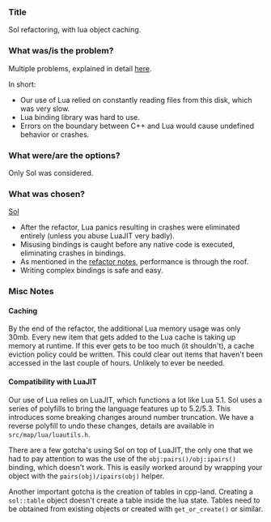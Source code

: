 ### Title
Sol refactoring, with lua object caching.

### What was/is the problem?
Multiple problems, explained in detail [here](https://github.com/LandSandBoat/server/wiki/Sol-Refactor).

In short:
- Our use of Lua relied on constantly reading files from this disk, which was very slow.
- Lua binding library was hard to use.
- Errors on the boundary between C++ and Lua would cause undefined behavior or crashes.

### What were/are the options?
Only Sol was considered.

### What was chosen?
[Sol](https://github.com/ThePhD/sol2/)

- After the refactor, Lua panics resulting in crashes were eliminated entirely (unless you abuse LuaJIT very badly).
- Misusing bindings is caught before any native code is executed, eliminating crashes in bindings.
- As mentioned in the [refactor notes](https://github.com/LandSandBoat/server/wiki/Sol-Refactor), performance is through the roof.
- Writing complex bindings is safe and easy.

### Misc Notes
#### Caching
By the end of the refactor, the additional Lua memory usage was only 30mb.
Every new item that gets added to the Lua cache is taking up memory at runtime.
If this ever gets to be too much (it shouldn't), a cache eviction policy could be written. This could clear out items that haven't been accessed in the last couple of hours.
Unlikely to ever be needed.

#### Compatibility with LuaJIT
Our use of Lua relies on LuaJIT, which functions a lot like Lua 5.1. Sol uses a series of polyfills to bring the language features up to 5.2/5.3.
This introduces some breaking changes around number truncation. We have a reverse polyfill to undo these changes, details are available in `src/map/lua/luautils.h`.

There are a few gotcha's using Sol on top of LuaJIT, the only one that we had to pay attention to was the use of the `obj:pairs()/obj:ipairs()` binding, which doesn't work. This is easily worked around by wrapping your object with the `pairs(obj)/ipairs(obj)` helper.

Another important gotcha is the creation of tables in cpp-land. Creating a `sol::table` object doesn't create a table inside the lua state. Tables need to be obtained from existing objects or created with `get_or_create()` or similar.
